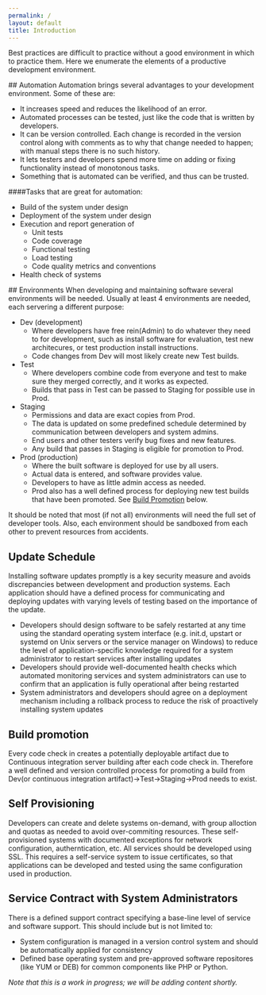 ```yaml
---
permalink: /
layout: default
title: Introduction
---
```

Best practices are difficult to practice without a good environment in which
to practice them. Here we enumerate the elements of a productive development
environment.

##<a name="automation"></a> Automation
Automation brings several advantages to your development environment. Some of these are: 

* It increases speed and reduces the likelihood of an error.
* Automated processes can be tested, just like the code that is written by developers.
* It can be version controlled. Each change is recorded in the version control along with comments as to why that change needed to happen; with manual steps there is no such history.
* It lets testers and developers spend more time on adding or fixing functionality instead of monotonous tasks.
* Something that is automated can be verified, and thus can be trusted.

####Tasks that are great for automation:

* Build of the system under design
* Deployment of the system under design
* Execution and report generation of
    * Unit tests
    * Code coverage
    * Functional testing
    * Load testing
    * Code quality metrics and conventions
* Health check of systems

##<a name="environments"></a> Environments
When developing and maintaining software several environments will be needed. Usually at least 4 environments are needed, each servering a different purpose:

* Dev (development)
    * Where developers have free rein(Admin) to do whatever they need to for development, such as install software for evaluation, test new architecures, or test production install instructions. 
    * Code changes from Dev will most likely create new Test builds.
* Test
    * Where developers combine code from everyone and test to make sure they merged correctly, and it works as expected. 
    * Builds that pass in Test can be passed to Staging for possible use in Prod.
* Staging
    * Permissions and data are exact copies from Prod. 
    * The data is updated on some predefined schedule determined by communication between developers and system admins. 
    * End users and other testers verify bug fixes and new features. 
    * Any build that passes in Staging is eligible for promotion to Prod.
* Prod (production)
    * Where the built software is deployed for use by all users. 
    * Actual data is entered, and software provides value. 
    * Developers to have as little admin access as needed. 
    * Prod also has a well defined process for deploying new test builds that have been promoted. See [Build Promotion](#build-promotion) below.

It should be noted that most (if not all) environments will need the full set of developer tools. Also, each environment should be sandboxed from each other to prevent resources from accidents.

## <a name="update-schedule"></a> Update Schedule
Installing software updates promptly is a key security measure and avoids discrepancies between development and production systems. Each application should have a defined process for communicating and deploying updates with varying levels of testing based on the importance of the update.

* Developers should design software to be safely restarted at any time using the standard operating system interface (e.g. init.d, upstart or systemd on Unix servers or the service manager on Windows) to reduce the level of application-specific knowledge required for a system administrator to restart services after installing updates
* Developers should provide well-documented health checks which automated monitoring services and system administrators can use to confirm that an application is fully operational after being restarted
* System administrators and developers should agree on a deployment mechanism including a rollback process to reduce the risk of proactively installing system updates

## <a name="build-promotion"></a> Build promotion
Every code check in creates a potentially deployable artifact due to Continuous integration server building after each code check in. Therefore a well defined and version controlled process for promoting a build from Dev(or continuous integration artifact)->Test->Staging->Prod needs to exist.

## <a name="self-provisioning"></a> Self Provisioning
Developers can create and delete systems on-demand, with group alloction and quotas as needed to avoid over-commiting resources. These self-provisioned systems with documented exceptions for network configuration, autherntication, etc. All services should be developed using SSL. This requires a self-service system to issue certificates, so that applications can be developed and tested using the same configuration used in production.

## <a name="service-contract"></a> Service Contract with System Administrators
There is a defined support contract specifying a base-line level of service and software support. This should include but is not limited to:

* System configuration is managed in a version control system and should be automatically applied for consistency
* Defined base operating system and pre-approved software repositores (like YUM or DEB) for common components like PHP or Python.

_Note that this is a work in progress; we will be adding content
shortly._
